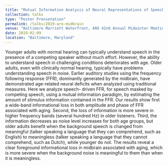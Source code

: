 ```yaml
---
title: "Mutual Information Analysis of Neural Representations of Speech in Noise in the Aging Midbrain"
collection: talks
type: "Poster Prensetation"
permalink: /talks/2019-aro-midbrain
venue: "Baltimore Marriott Waterfront, ARO 42nd Annual Midwinter Meeting"
date: 2019-02-09
location: "Baltimore, Maryland"
---
```


Younger adults with normal hearing can typically understand speech in the presence of a competing speaker without much effort. However, the ability to understand speech in challenging conditions deteriorates with age. Older adults, even with clinically normal hearing, typically have problems understanding speech in noise. Earlier auditory studies using the frequency following response (FFR), dominantly generated by the midbrain, have demonstrated age-related neural deficits when analyzed using traditional measures. Here we analyze speech- driven FFR, for speech masked by competing speech, using a mutual information paradigm, by estimating the amount of stimulus information contained in the FFR. Our results show first a wide-band informational loss in both amplitude and phase of FFR associated with aging. Second, the loss of information is more severe in higher frequency bands (several hundred Hz) in older listeners. Third, the information decreases as noise level increases for both age groups, but older adults benefit when the background speech is changed from meaningful (talker speaking a language that they can comprehend, such as English) to meaningless (talker speaking a language that they cannot comprehend, such as Dutch), while younger do not. The results reveal a clear foreground informational loss in midbrain associated with aging, which is more severe when the background noise is meaningful to them than when it is meaningless.
